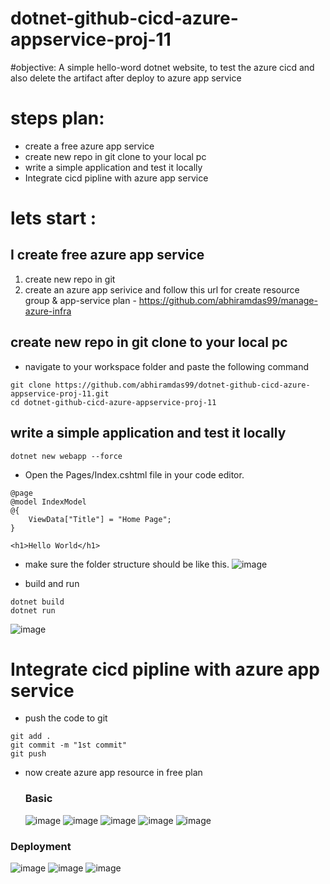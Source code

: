 # dotnet-github-cicd-azure-appservice-proj-11

#objective: 
A simple hello-word dotnet website, to test the azure cicd and also delete the artifact after deploy to azure app service 

# steps plan:
-   create a free azure app service
-   create new repo in git clone to your local pc
-   write a simple application and test it locally
-   Integrate cicd pipline with azure app service

# lets start : 
## I create free azure app service
1) create new repo in git
2) create an azure app serivice and follow this url for create resource group & app-service plan -  https://github.com/abhiramdas99/manage-azure-infra

## create new repo in git clone to your local pc
- navigate to your workspace folder and paste the following  command
```
git clone https://github.com/abhiramdas99/dotnet-github-cicd-azure-appservice-proj-11.git
cd dotnet-github-cicd-azure-appservice-proj-11
```
## write a simple application and test it locally
```
dotnet new webapp --force
```
- Open the Pages/Index.cshtml file in your code editor.
```
@page
@model IndexModel
@{
    ViewData["Title"] = "Home Page";
}

<h1>Hello World</h1>

```
- make sure the folder structure should be like this.
![image](https://github.com/user-attachments/assets/f8601f52-db50-42fd-83b6-0118cebbdc17)

- build and  run
```
dotnet build
dotnet run
```
![image](https://github.com/user-attachments/assets/e2a4e61e-0bd0-423e-912b-f4d14a91eb63)

# Integrate cicd pipline with azure app service
- push the code to git
```
git add .
git commit -m "1st commit"
git push 
```
- now create azure app resource in free plan
  ### Basic
  ![image](https://github.com/user-attachments/assets/c345e41f-feb7-477d-886a-f55049c6b2d3)
  ![image](https://github.com/user-attachments/assets/dbecaf05-14ad-4e59-b7d5-caa55f8883b7)
  ![image](https://github.com/user-attachments/assets/f755fedf-27cc-455c-8f46-9cbe78a1642e)
  ![image](https://github.com/user-attachments/assets/53a57425-9a05-480a-9bd8-c4777a5de95c)
  ![image](https://github.com/user-attachments/assets/145c5e61-3068-4491-8a3a-b4513e9434d9)
### Deployment
  ![image](https://github.com/user-attachments/assets/de3c8191-6c26-433e-a6e4-8de21660cdf3)
  ![image](https://github.com/user-attachments/assets/89f6475a-f51c-40c3-b1a6-b45383726f4a)
  ![image](https://github.com/user-attachments/assets/4fcc21bd-f6b6-4695-ba71-79727e741e2a)




